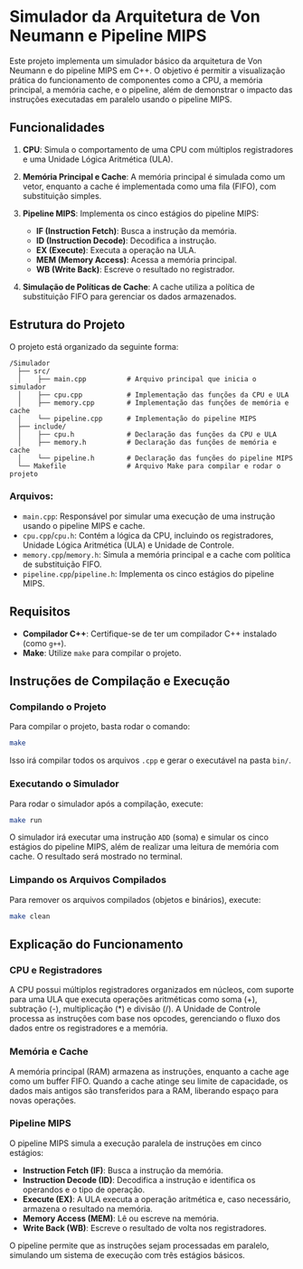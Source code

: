 
# Simulador da Arquitetura de Von Neumann e Pipeline MIPS

Este projeto implementa um simulador básico da arquitetura de Von Neumann e do pipeline MIPS em C++. O objetivo é permitir a visualização prática do funcionamento de componentes como a CPU, a memória principal, a memória cache, e o pipeline, além de demonstrar o impacto das instruções executadas em paralelo usando o pipeline MIPS.

## Funcionalidades

1. **CPU**: Simula o comportamento de uma CPU com múltiplos registradores e uma Unidade Lógica Aritmética (ULA).
2. **Memória Principal e Cache**: A memória principal é simulada como um vetor, enquanto a cache é implementada como uma fila (FIFO), com substituição simples.
3. **Pipeline MIPS**: Implementa os cinco estágios do pipeline MIPS:
   - **IF (Instruction Fetch)**: Busca a instrução da memória.
   - **ID (Instruction Decode)**: Decodifica a instrução.
   - **EX (Execute)**: Executa a operação na ULA.
   - **MEM (Memory Access)**: Acessa a memória principal.
   - **WB (Write Back)**: Escreve o resultado no registrador.
   
4. **Simulação de Políticas de Cache**: A cache utiliza a política de substituição FIFO para gerenciar os dados armazenados.

## Estrutura do Projeto

O projeto está organizado da seguinte forma:

```
/Simulador
  ├── src/
  │    ├── main.cpp          # Arquivo principal que inicia o simulador
  │    ├── cpu.cpp           # Implementação das funções da CPU e ULA
  │    ├── memory.cpp        # Implementação das funções de memória e cache
  │    └── pipeline.cpp      # Implementação do pipeline MIPS
  ├── include/
  │    ├── cpu.h             # Declaração das funções da CPU e ULA
  │    ├── memory.h          # Declaração das funções de memória e cache
  │    └── pipeline.h        # Declaração das funções do pipeline MIPS
  └── Makefile               # Arquivo Make para compilar e rodar o projeto
```

### Arquivos:

- `main.cpp`: Responsável por simular uma execução de uma instrução usando o pipeline MIPS e cache.
- `cpu.cpp`/`cpu.h`: Contém a lógica da CPU, incluindo os registradores, Unidade Lógica Aritmética (ULA) e Unidade de Controle.
- `memory.cpp`/`memory.h`: Simula a memória principal e a cache com política de substituição FIFO.
- `pipeline.cpp`/`pipeline.h`: Implementa os cinco estágios do pipeline MIPS.

## Requisitos

- **Compilador C++**: Certifique-se de ter um compilador C++ instalado (como `g++`).
- **Make**: Utilize `make` para compilar o projeto.

## Instruções de Compilação e Execução

### Compilando o Projeto

Para compilar o projeto, basta rodar o comando:

```bash
make
```

Isso irá compilar todos os arquivos `.cpp` e gerar o executável na pasta `bin/`.

### Executando o Simulador

Para rodar o simulador após a compilação, execute:

```bash
make run
```

O simulador irá executar uma instrução `ADD` (soma) e simular os cinco estágios do pipeline MIPS, além de realizar uma leitura de memória com cache. O resultado será mostrado no terminal.

### Limpando os Arquivos Compilados

Para remover os arquivos compilados (objetos e binários), execute:

```bash
make clean
```

## Explicação do Funcionamento

### CPU e Registradores

A CPU possui múltiplos registradores organizados em núcleos, com suporte para uma ULA que executa operações aritméticas como soma (+), subtração (-), multiplicação (*) e divisão (/). A Unidade de Controle processa as instruções com base nos opcodes, gerenciando o fluxo dos dados entre os registradores e a memória.

### Memória e Cache

A memória principal (RAM) armazena as instruções, enquanto a cache age como um buffer FIFO. Quando a cache atinge seu limite de capacidade, os dados mais antigos são transferidos para a RAM, liberando espaço para novas operações.

### Pipeline MIPS

O pipeline MIPS simula a execução paralela de instruções em cinco estágios:

- **Instruction Fetch (IF)**: Busca a instrução da memória.
- **Instruction Decode (ID)**: Decodifica a instrução e identifica os operandos e o tipo de operação.
- **Execute (EX)**: A ULA executa a operação aritmética e, caso necessário, armazena o resultado na memória.
- **Memory Access (MEM)**: Lê ou escreve na memória.
- **Write Back (WB)**: Escreve o resultado de volta nos registradores.

O pipeline permite que as instruções sejam processadas em paralelo, simulando um sistema de execução com três estágios básicos.

